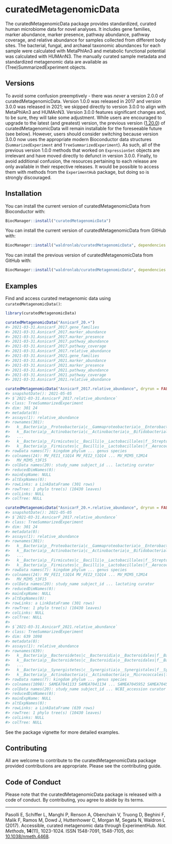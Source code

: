 
<!-- README.md is generated from README.Rmd. Please edit that file -->

# curatedMetagenomicData

<!-- badges: start -->
<!-- badges: end -->

The curatedMetagenomicData package provides standardized, curated human
microbiome data for novel analyses. It includes gene families, marker
abundance, marker presence, pathway abundance, pathway coverage, and
relative abundance for samples collected from different body sites. The
bacterial, fungal, and archaeal taxonomic abundances for each sample
were calculated with MetaPhlAn3 and metabolic functional potential was
calculated with HUMAnN3. The manually curated sample metadata and
standardized metagenomic data are available as
(Tree)SummarizedExperiment objects.

## Versions

To avoid some confusion preemptively - there was *never* a version 2.0.0
of curatedMetagenomicData. Version 1.0.0 was released in 2017 and
version 3.0.0 was released in 2021; we skipped directly to version 3.0.0
to align with MetaPhlAn3 and HUMAnN3. Version 3.0.0 features significant
changes and, to be sure, they will take some adjustment. While users are
encouraged to upgrade to the latest (and greatest) version, the previous
version
([1.20.0](https://github.com/waldronlab/curatedMetagenomicData/releases/tag/v1.20.0))
of curatedMetagenomicData will remain installable for the foreseeable
future (see below). However, users should consider switching because
version 3.0.0 now uses the appropriate modern Bioconductor data
structures (`SummarizedExperiment` and `TreeSummarizedExperiment`). As
such, all of the previous version 1.0.0 methods that worked on
`ExpressionSet` objects are irrelevant and have moved directly to
defunct in version 3.0.0. Finally, to avoid additional confusion, the
resources pertaining to each release are only available in their
respective releases. It would be possible to access them with methods
from the `ExperimentHub` package, but doing so is strongly discouraged.

## Installation

You can install the current version of curatedMetagenomicData from
Bioconductor with:

``` r
BiocManager::install("curatedMetagenomicData")
```

You can install the current version of curatedMetagenomicData from
GitHub with:

``` r
BiocManager::install("waldronlab/curatedMetagenomicData", dependencies = TRUE, build_vignettes = TRUE)
```

You can install the previous version of curatedMetagenomicData from
GitHub with:

``` r
BiocManager::install("waldronlab/curatedMetagenomicData", dependencies = TRUE, build_vignettes = TRUE, ref = "v1.20.0")
```

## Examples

Find and access curated metagenomic data using
`curatedMetagenomicData()`:

``` r
library(curatedMetagenomicData)
```

``` r
curatedMetagenomicData("AsnicarF_20.+")
#> 2021-03-31.AsnicarF_2017.gene_families
#> 2021-03-31.AsnicarF_2017.marker_abundance
#> 2021-03-31.AsnicarF_2017.marker_presence
#> 2021-03-31.AsnicarF_2017.pathway_abundance
#> 2021-03-31.AsnicarF_2017.pathway_coverage
#> 2021-03-31.AsnicarF_2017.relative_abundance
#> 2021-03-31.AsnicarF_2021.gene_families
#> 2021-03-31.AsnicarF_2021.marker_abundance
#> 2021-03-31.AsnicarF_2021.marker_presence
#> 2021-03-31.AsnicarF_2021.pathway_abundance
#> 2021-03-31.AsnicarF_2021.pathway_coverage
#> 2021-03-31.AsnicarF_2021.relative_abundance
```

``` r
curatedMetagenomicData("AsnicarF_2017.relative_abundance", dryrun = FALSE)
#> snapshotDate(): 2021-05-05
#> $`2021-03-31.AsnicarF_2017.relative_abundance`
#> class: TreeSummarizedExperiment 
#> dim: 301 24 
#> metadata(0):
#> assays(1): relative_abundance
#> rownames(301):
#>   k__Bacteria|p__Proteobacteria|c__Gammaproteobacteria|o__Enterobacterales|f__Enterobacteriaceae|g__Escherichia|s__Escherichia_coli
#>   k__Bacteria|p__Actinobacteria|c__Actinobacteria|o__Bifidobacteriales|f__Bifidobacteriaceae|g__Bifidobacterium|s__Bifidobacterium_bifidum
#>   ...
#>   k__Bacteria|p__Firmicutes|c__Bacilli|o__Lactobacillales|f__Streptococcaceae|g__Streptococcus|s__Streptococcus_gordonii
#>   k__Bacteria|p__Firmicutes|c__Bacilli|o__Lactobacillales|f__Aerococcaceae|g__Abiotrophia|s__Abiotrophia_sp_HMSC24B09
#> rowData names(7): kingdom phylum ... genus species
#> colnames(24): MV_FEI1_t1Q14 MV_FEI2_t1Q14 ... MV_MIM5_t2M14
#>   MV_MIM5_t3F15
#> colData names(20): study_name subject_id ... lactating curator
#> reducedDimNames(0):
#> mainExpName: NULL
#> altExpNames(0):
#> rowLinks: a LinkDataFrame (301 rows)
#> rowTree: 1 phylo tree(s) (10430 leaves)
#> colLinks: NULL
#> colTree: NULL
```

``` r
curatedMetagenomicData("AsnicarF_20.+.relative_abundance", dryrun = FALSE, counts = TRUE)
#> snapshotDate(): 2021-05-05
#> $`2021-03-31.AsnicarF_2017.relative_abundance`
#> class: TreeSummarizedExperiment 
#> dim: 301 24 
#> metadata(0):
#> assays(1): relative_abundance
#> rownames(301):
#>   k__Bacteria|p__Proteobacteria|c__Gammaproteobacteria|o__Enterobacterales|f__Enterobacteriaceae|g__Escherichia|s__Escherichia_coli
#>   k__Bacteria|p__Actinobacteria|c__Actinobacteria|o__Bifidobacteriales|f__Bifidobacteriaceae|g__Bifidobacterium|s__Bifidobacterium_bifidum
#>   ...
#>   k__Bacteria|p__Firmicutes|c__Bacilli|o__Lactobacillales|f__Streptococcaceae|g__Streptococcus|s__Streptococcus_gordonii
#>   k__Bacteria|p__Firmicutes|c__Bacilli|o__Lactobacillales|f__Aerococcaceae|g__Abiotrophia|s__Abiotrophia_sp_HMSC24B09
#> rowData names(7): kingdom phylum ... genus species
#> colnames(24): MV_FEI1_t1Q14 MV_FEI2_t1Q14 ... MV_MIM5_t2M14
#>   MV_MIM5_t3F15
#> colData names(20): study_name subject_id ... lactating curator
#> reducedDimNames(0):
#> mainExpName: NULL
#> altExpNames(0):
#> rowLinks: a LinkDataFrame (301 rows)
#> rowTree: 1 phylo tree(s) (10430 leaves)
#> colLinks: NULL
#> colTree: NULL
#> 
#> $`2021-03-31.AsnicarF_2021.relative_abundance`
#> class: TreeSummarizedExperiment 
#> dim: 639 1098 
#> metadata(0):
#> assays(1): relative_abundance
#> rownames(639):
#>   k__Bacteria|p__Bacteroidetes|c__Bacteroidia|o__Bacteroidales|f__Bacteroidaceae|g__Bacteroides|s__Bacteroides_vulgatus
#>   k__Bacteria|p__Bacteroidetes|c__Bacteroidia|o__Bacteroidales|f__Bacteroidaceae|g__Bacteroides|s__Bacteroides_stercoris
#>   ...
#>   k__Bacteria|p__Synergistetes|c__Synergistia|o__Synergistales|f__Synergistaceae|g__Pyramidobacter|s__Pyramidobacter_sp_C12_8
#>   k__Bacteria|p__Actinobacteria|c__Actinobacteria|o__Micrococcales|f__Brevibacteriaceae|g__Brevibacterium|s__Brevibacterium_aurantiacum
#> rowData names(7): kingdom phylum ... genus species
#> colnames(1098): SAMEA7041133 SAMEA7041134 ... SAMEA7045952 SAMEA7045953
#> colData names(20): study_name subject_id ... NCBI_accession curator
#> reducedDimNames(0):
#> mainExpName: NULL
#> altExpNames(0):
#> rowLinks: a LinkDataFrame (639 rows)
#> rowTree: 1 phylo tree(s) (10430 leaves)
#> colLinks: NULL
#> colTree: NULL
```

See the package vignette for more detailed examples.

## Contributing

All are welcome to contribute to the curatedMetagenomicData package
provided contributions are appropriate. Please see the contributing
guide.

## Code of Conduct

Please note that the curatedMetagenomicData package is released with a
code of conduct. By contributing, you agree to abide by its terms.

------------------------------------------------------------------------

Pasolli E, Schiffer L, Manghi P, Renson A, Obenchain V, Truong D,
Beghini F, Malik F, Ramos M, Dowd J, Huttenhower C, Morgan M, Segata N,
Waldron L (2017). Accessible, curated metagenomic data through
ExperimentHub. *Nat. Methods*, **14**(11), 1023-1024. ISSN 1548-7091,
1548-7105, doi:
[10.1038/nmeth.4468](https://doi.org/10.1038/nmeth.4468).

